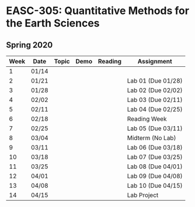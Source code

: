 # EASC-305: Quantitative Methods for the Earth Sciences  

## Spring 2020


| Week | Date  | Topic |  Demo   | Reading |     Assignment     |
|------|-------|-------|---------|---------|--------------------|
|  1   | 01/14 |       |         |         |                    |
|  2   | 01/21 |       |         |         | Lab 01 (Due 01/28) |
|  3   | 01/28 |       |         |         | Lab 02 (Due 02/02) |
|  4   | 02/02 |       |         |         | Lab 03 (Due 02/11) |
|  5   | 02/11 |       |         |         | Lab 04 (Due 02/25) |
|  6   | 02/18 |       |         |         |    Reading Week    |
|  7   | 02/25 |       |         |         | Lab 05 (Due 03/11) |
|  8   | 03/04 |       |         |         |  Midterm (No Lab)  |
|  9   | 03/11 |       |         |         | Lab 06 (Due 03/18) |
| 10   | 03/18 |       |         |         | Lab 07 (Due 03/25) |
| 11   | 03/25 |       |         |         | Lab 08 (Due 04/01) |
| 12   | 04/01 |       |         |         | Lab 09 (Due 04/08) |
| 13   | 04/08 |       |         |         | Lab 10 (Due 04/15) |
| 14   | 04/15 |       |         |         |     Lab Project    |
